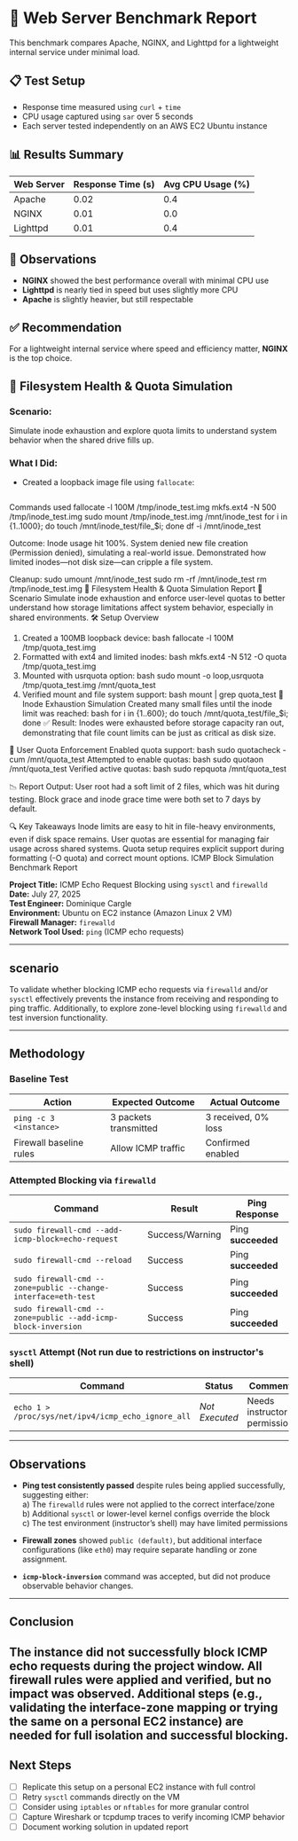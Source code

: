 # 🧪 Web Server Benchmark Report
This benchmark compares Apache, NGINX, and Lighttpd for a lightweight internal service under minimal load.
## 📋 Test Setup
- Response time measured using `curl` + `time`
- CPU usage captured using `sar` over 5 seconds
- Each server tested independently on an AWS EC2 Ubuntu instance
## 📊 Results Summary

| Web Server | Response Time (s) | Avg CPU Usage (%) |
|------------|-------------------|--------------------|
| Apache     | 0.02              | 0.4                |
| NGINX      | 0.01              | 0.0                |
| Lighttpd   | 0.01              | 0.4                |

## 🧠 Observations

- **NGINX** showed the best performance overall with minimal CPU use
- **Lighttpd** is nearly tied in speed but uses slightly more CPU
- **Apache** is slightly heavier, but still respectable
 ## ✅ Recommendation
For a lightweight internal service where speed and efficiency matter, **NGINX** is the top choice.

## 🧪 Filesystem Health & Quota Simulation

### Scenario:
Simulate inode exhaustion and explore quota limits to understand system behavior when the shared drive fills up.

### What I Did:
- Created a loopback image file using `fallocate`:
  ```bash
Commands used
fallocate -l 100M /tmp/inode_test.img
mkfs.ext4 -N 500 /tmp/inode_test.img
sudo mount /tmp/inode_test.img /mnt/inode_test
for i in {1..1000}; do touch /mnt/inode_test/file_$i; done
df -i /mnt/inode_test

Outcome:
Inode usage hit 100%.
System denied new file creation (Permission denied), simulating a real-world issue.
Demonstrated how limited inodes—not disk size—can cripple a file system.

Cleanup:
sudo umount /mnt/inode_test
sudo rm -rf /mnt/inode_test
rm /tmp/inode_test.img
🧾 Filesystem Health & Quota Simulation Report
📘 Scenario
Simulate inode exhaustion and enforce user-level quotas to better understand how storage limitations affect system behavior, especially in shared environments.
🛠️ Setup Overview
1. Created a 100MB loopback device:
bash
fallocate -l 100M /tmp/quota_test.img
2. Formatted with ext4 and limited inodes:
bash
mkfs.ext4 -N 512 -O quota /tmp/quota_test.img
3. Mounted with usrquota option:
bash
sudo mount -o loop,usrquota /tmp/quota_test.img /mnt/quota_test
4. Verified mount and file system support:
bash
mount | grep quota_test
🧪 Inode Exhaustion Simulation
Created many small files until the inode limit was reached:
bash
for i in {1..600}; do touch /mnt/quota_test/file_$i; done
✅ Result: Inodes were exhausted before storage capacity ran out, demonstrating that file count limits can be just as critical as disk size.

📏 User Quota Enforcement
Enabled quota support:
bash
sudo quotacheck -cum /mnt/quota_test
Attempted to enable quotas:
bash
sudo quotaon /mnt/quota_test
Verified active quotas:
bash
sudo repquota /mnt/quota_test

📉 Report Output:
User root had a soft limit of 2 files, which was hit during testing.
Block grace and inode grace time were both set to 7 days by default.

🔍 Key Takeaways
Inode limits are easy to hit in file-heavy environments, even if disk space remains.
User quotas are essential for managing fair usage across shared systems.
Quota setup requires explicit support during formatting (-O quota) and correct mount options.
 ICMP Block Simulation Benchmark Report

**Project Title:** ICMP Echo Request Blocking using `sysctl` and `firewalld`  
**Date:** July 27, 2025  
**Test Engineer:** Dominique Cargle  
**Environment:** Ubuntu on EC2 instance (Amazon Linux 2 VM)  
**Firewall Manager:** `firewalld`  
**Network Tool Used:** `ping` (ICMP echo requests)  

---
## scenario
To validate whether blocking ICMP echo requests via `firewalld` and/or `sysctl` effectively prevents the instance from receiving and responding to ping traffic. Additionally, to explore zone-level blocking using `firewalld` and test inversion functionality.

---
## Methodology

### Baseline Test

| Action                     | Expected Outcome         | Actual Outcome          |
|---------------------------|--------------------------|--------------------------|
| `ping -c 3 <instance>`     | 3 packets transmitted     | 3 received, 0% loss       |
| Firewall baseline rules    | Allow ICMP traffic       | Confirmed enabled         |

### Attempted Blocking via `firewalld`

| Command                                                                 | Result              | Ping Response |
|-------------------------------------------------------------------------|---------------------|---------------|
| `sudo firewall-cmd --add-icmp-block=echo-request`                      | Success/Warning     | Ping **succeeded** |
| `sudo firewall-cmd --reload`                                           | Success             | Ping **succeeded** |
| `sudo firewall-cmd --zone=public --change-interface=eth-test`         | Success             | Ping **succeeded** |
| `sudo firewall-cmd --zone=public --add-icmp-block-inversion`          | Success             | Ping **succeeded** |

### `sysctl` Attempt (Not run due to restrictions on instructor's shell)

| Command                                      | Status       | Comment |
|---------------------------------------------|--------------|---------|
| `echo 1 > /proc/sys/net/ipv4/icmp_echo_ignore_all` | *Not Executed* | Needs instructor permission |
---
## Observations

- **Ping test consistently passed** despite rules being applied successfully, suggesting either:  
  a) The `firewalld` rules were not applied to the correct interface/zone  
  b) Additional `sysctl` or lower-level kernel configs override the block  
  c) The test environment (instructor’s shell) may have limited permissions  

- **Firewall zones** showed `public (default)`, but additional interface configurations (like `eth0`) may require separate handling or zone assignment.

- **`icmp-block-inversion`** command was accepted, but did not produce observable behavior changes.
---
## Conclusion

The instance did not successfully block ICMP echo requests during the project window. All firewall rules were applied and verified, but no impact was observed. Additional steps (e.g., validating the interface-zone mapping or trying the same on a personal EC2 instance) are needed for full isolation and successful blocking.
---
## Next Steps

- [ ] Replicate this setup on a personal EC2 instance with full control  
- [ ] Retry `sysctl` commands directly on the VM  
- [ ] Consider using `iptables` or `nftables` for more granular control  
- [ ] Capture Wireshark or tcpdump traces to verify incoming ICMP behavior  
- [ ] Document working solution in updated report
